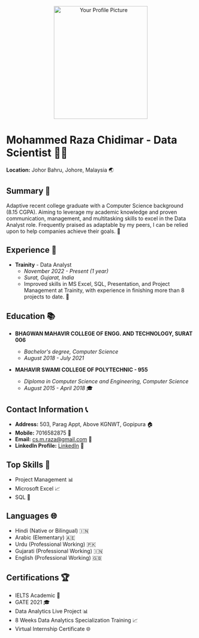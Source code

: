 <p align="center">
  <img src="https://github.com/DSRaza403/BDM/blob/main/images/profile%20pic.jpg" alt="Your Profile Picture" width=250 height=300>

</p>


# Mohammed Raza Chidimar - Data Scientist 👨‍💻

**Location:** Johor Bahru, Johore, Malaysia 🌏

## Summary 📝
Adaptive recent college graduate with a Computer Science background (8.15 CGPA). Aiming to leverage my academic knowledge and proven communication, management, and multitasking skills to excel in the Data Analyst role. Frequently praised as adaptable by my peers, I can be relied upon to help companies achieve their goals. 🚀

## Experience 🏢
- **Trainity** - Data Analyst
  - *November 2022 - Present (1 year)*
  - *Surat, Gujarat, India*
  - Improved skills in MS Excel, SQL, Presentation, and Project Management at Trainity, with experience in finishing more than 8 projects to date. 💼

## Education 📚
- **BHAGWAN MAHAVIR COLLEGE OF ENGG. AND TECHNOLOGY, SURAT 006**
  - *Bachelor's degree, Computer Science*
  - *August 2018 - July 2021*

- **MAHAVIR SWAMI COLLEGE OF POLYTECHNIC - 955**
  - *Diploma in Computer Science and Engineering, Computer Science*
  - *August 2015 - April 2018* 🎓

## Contact Information 📞
- **Address:** 503, Parag Appt, Above KGNWT, Gopipura 🏠
- **Mobile:** 7016582875 📱
- **Email:** [cs.m.raza@gmail.com](mailto:cs.m.raza@gmail.com) 📧
- **LinkedIn Profile:** [LinkedIn](https://www.linkedin.com/in/mohammed-raza-chidimar-8016831a9/) 🔗

## Top Skills 🚀
- Project Management 📊
- Microsoft Excel 📈
- SQL 💾

## Languages 🌐
- Hindi (Native or Bilingual) 🇮🇳
- Arabic (Elementary) 🇦🇪
- Urdu (Professional Working) 🇵🇰
- Gujarati (Professional Working) 🇮🇳
- English (Professional Working) 🇬🇧

## Certifications 🏆
- IELTS Academic 🎉
- GATE 2021 🎓
- Data Analytics Live Project 📊
- 8 Weeks Data Analytics Specialization Training 📈
- Virtual Internship Certificate 🌐
